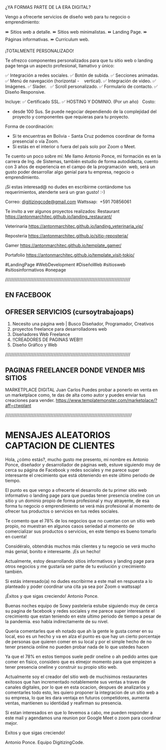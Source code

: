 ¿YA FORMAS PARTE DE LA ERA DIGITAL? 

Vengo a ofrecerte servicios de diseño web para tu negocio o emprendimiento:

⏩ Sitios web a detalle. 
⏩ Sitios web minimalistas. 
⏩ Landing Page. 
⏩ Páginas informativas. 
⏩ Currículum web. 

¡TOTALMENTE PERSONALIZADO! 

Te ofrezco componentes personalizados para que tu sitio web o landing page tenga un aspecto profesional, llamativo y único:

✅ Integración a redes sociales. 
✅ Botón de subida. 
✅ Secciones animadas. 
✅ Menú de navegación (horizontal -    vertical). 
✅ Integración de video. 
✅ Imágenes. 
✅ Slader.  
✅ Scroll personalizado. 
✅ Formulario de contacto. 
✅ Diseño Responsive.  

Incluye:
✅ Certificado SSL. 
✅ HOSTING Y DOMINIO. (Por un año) 
 
Costo:
- desde 100 Sus. 
Se puede negociar dependiendo de la complejidad del proyecto y componentes que requieras para tu proyecto.

Forma de coordinación:
- Si te encuentras en Bolivia - Santa Cruz podemos coordinar de forma presencial o vía Zoom. 
- Si estás en el interior o fuera del país solo por Zoom o Meet. 

Te cuento un poco sobre mí:
Me llamo Antonio Ponce, mi formación es en la carrera de Ing. de Sistemas, también estudio de forma autodidacta, cuento con 3 años de experiencia en el campo de la programación  web, será un gusto poder desarrollar algo genial para tu empresa, negocio o emprendimiento. 

¡Si estas interesad@ no dudes en escribirme contándome tus requerimientos, atenderte será un gran gusto! :-)

Correo: digitizingcode@gmail.com
Wattssap:  +591 70856061

Te invito a ver algunos proyectos realizados:
Restaurant
https://antonmarchitec.github.io/landing_restaurant/

Veterinaria
https://antonmarchitec.github.io/landing_veterinaria_vip/

Reposteria
https://antonmarchitec.github.io/sitio-reposteria/

Gamer
https://antonmarchitec.github.io/template_gamer/

Portafolio
https://antonmarchitec.github.io/template_visit-tokio/



#LandingPage 
#WebDevelopment 
#DiseñoWeb
#sitiosweb
#sitiosinformativos
#onepage



////////////////////////////////////////////////////////////////////////////////

## EN FACEBOOK
## OFRESER SERVICIOS (cursoytrabajoaps)
1. Necesito una página web | Busco Diseñador, Programador, Creativos
2. proyectos freelance para desarrolladores web
3. Diseñadores Web Freelance
4. !!CREADORES DE PAGINAS WEB!!!
5. Diseño Gráfico y Web

////////////////////////////////////////////////////////////////////////////////

## PAGINAS FREELANCER DONDE VENDER MIS SITIOS
MARKETPLACE DIGITAL
Juan Carlos
Puedes probar a ponerlo en venta en un marketplace como, te das de alta como autor y puedes enviar tus creaciones para vender.
https://www.templatemonster.com/marketplace/?aff=ctwplant


/////////////////////////////////////////////////////////////////////////////////





# MENSAJES ALEATORIOS CAPTACION DE CLIENTES

Hola, ¿cómo estás?, mucho gusto me presento, mi nombre es Antonio Ponce, diseñador y desarrollador 
de páginas web, estuve siguiendo muy de cerca su página de Facebook y redes sociales y me 
parece super interesante el crecimiento que está obteniendo en este último periodo de tiempo. 

El punto es que vengo a ofrecerte el desarrollo de tu primer sitio web informativo 
o landing page para que puedas tener presencia oneline con un sitio y un dominio propio
de forma profesional y muy atrayente, de esa forma tu negocio o emprendimiento se verá más 
profesional al momento de ofrecer tus productos o servicios en tus redes sociales.

Te comento que el 78% de los negocios que no cuentan con un sitio web propio, no muestran en 
algunos casos seriedad al momento de comercializar sus productos o servicios, en este tiempo
 es bueno tomarlo en cuenta!

Considéralo, obtendrás muchos más clientes y tu negocio se verá mucho más genial, bonito e interesante. 
¡Es un hecho!

Actualmente, estoy desarrollando sitios informativos y landing page para otros negocios
y me gustaría ser parte de tu evolución y crecimiento también.

Si estás interesado(a) no dudes escribirme a este mail en respuesta a lo planteado
y poder coordinar una cita ya sea por Zoom o wattssap!

¡Éxitos y que sigas creciendo!
Antonio Ponce.







Buenas noches equipo de Sowy pasteleria estube siguiendo muy de cerca su pagina de 
facebook y redes sociales y me parece super interesante el crecimiento que estan teniendo
en este ultimo periodo de tiempo a pesar de la pandemia. eso habla indirectamente de su nivel.

Queria comentarles que eh notado que ah la gente le gusta comer en su local, eso es un hecho y va
en alza el punto es que hay un cierto porcentaje de personas que quieren comer en su local 
y por el simple hecho de no tener prsencia online no pueden probar nada de lo que ustedes hacen 

Ya que el 78% en estos tiempos suele pedir oneline o ah pedido antes que comer en fisico, considero 
que es elmejor momento para que empiezen a tener presencia oneline y construir su propio sitio web.

Actualmente soy el creador del sitio web de muchisimos restaurantes exitosos que han incrementado 
notablemente sus ventas a traves de canales digitales, por lo que en esta ocacion, despues de analizarlos 
y comentarles todo esto, les quiero proponer la integracion de un sitio web a su empresa, lo que
les dara ventaja en futuros competidores, aumenta ventas, mantienen su identidad y reafirman su presencia.

Si estan interesados en que lo llevemos a cabo, me pueden responder a este mail y agendamos una reunion
por Google Meet o zoom para coordinar mejor.

Exitos y que sigas creciendo!

Antonio Ponce.
Equipo DigitizingCode.
      

